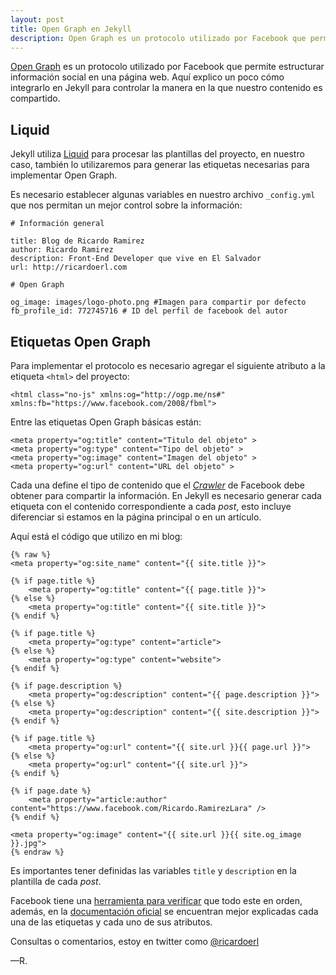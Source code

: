 ```yaml
---
layout: post
title: Open Graph en Jekyll
description: Open Graph es un protocolo utilizado por Facebook que permite estruturar informacion social en una pagina web. Aqui explico un poco como implementarlo en Jekyll.
---
```


[Open Graph](http://ogp.me/) es un protocolo utilizado por Facebook que permite estructurar información social en una página web. Aquí explico un poco cómo integrarlo en Jekyll para controlar la manera en la que nuestro contenido es compartido.

## Liquid

Jekyll utiliza [Liquid](http://docs.shopify.com/themes/liquid-basics/output) para procesar las plantillas del proyecto, en nuestro caso, también lo utilizaremos para generar las etiquetas necesarias para implementar Open Graph.

Es necesario establecer algunas variables en nuestro archivo `_config.yml` que nos permitan un mejor control sobre la información:

```
# Información general

title: Blog de Ricardo Ramirez
author: Ricardo Ramirez
description: Front-End Developer que vive en El Salvador
url: http://ricardoerl.com

# Open Graph

og_image: images/logo-photo.png #Imagen para compartir por defecto
fb_profile_id: 772745716 # ID del perfil de facebook del autor

```

## Etiquetas Open Graph

Para implementar el protocolo es necesario agregar el siguiente atributo a la etiqueta `<html>` del proyecto:

```
<html class="no-js" xmlns:og="http://ogp.me/ns#" xmlns:fb="https://www.facebook.com/2008/fbml">
```

Entre las etiquetas Open Graph básicas están:

```
<meta property="og:title" content="Titulo del objeto" >
<meta property="og:type" content="Tipo del objeto" >
<meta property="og:image" content="Imagen del objeto" >
<meta property="og:url" content="URL del objeto" >
```

Cada una define el tipo de contenido que el [*Crawler*](http://es.wikipedia.org/wiki/Ara%C3%B1a_web) de Facebook debe obtener para compartir la información. En Jekyll es necesario generar cada etiqueta con el contenido correspondiente a cada *post*, esto incluye diferenciar si estamos en la página principal o en un artículo. 

Aquí está el código que utilizo en mi blog:

```
{% raw %}
<meta property="og:site_name" content="{{ site.title }}">

{% if page.title %}
	<meta property="og:title" content="{{ page.title }}">
{% else %}
	<meta property="og:title" content="{{ site.title }}">
{% endif %}

{% if page.title %}
	<meta property="og:type" content="article">
{% else %}
	<meta property="og:type" content="website">
{% endif %}

{% if page.description %}
	<meta property="og:description" content="{{ page.description }}">
{% else %}
	<meta property="og:description" content="{{ site.description }}">
{% endif %}

{% if page.title %}
	<meta property="og:url" content="{{ site.url }}{{ page.url }}">
{% else %}
	<meta property="og:url" content="{{ site.url }}">
{% endif %}

{% if page.date %}
	<meta property="article:author" content="https://www.facebook.com/Ricardo.RamirezLara" />
{% endif %}

<meta property="og:image" content="{{ site.url }}{{ site.og_image }}.jpg">
{% endraw %} 
```

Es importantes tener definidas las variables `title` y `description` en la plantilla de cada *post*.

Facebook tiene una [herramienta para verificar](https://developers.facebook.com/tools/debug/) que todo este en orden, además, en la [documentación oficial](https://developers.facebook.com/docs/opengraph/howtos/maximizing-distribution-media-content/) se encuentran mejor explicadas cada una de las etiquetas y cada uno de sus atributos.

Consultas o comentarios, estoy en twitter como [@ricardoerl](https://twitter.com/ricardoerl)

&mdash;R.